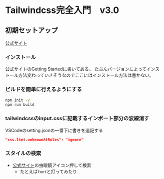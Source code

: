 # Tailwindcss完全入門　v3.0

## 初期セットアップ
[公式サイト](https://tailwindcss.com/)

### インストール

公式サイトのGetting Startedに書いてある。
たぶんバージョンによってインストール方法変わっていきそうなのでここにはインストール方法は書かない。

### ビルドを簡単に行えるようにする

```bash
npm init -y
npm run build
```

### tailwindcssのinput.cssに記載するインポート部分の波線消す
VSCodeのsetting.jsonの一番下に書きを追記する
```json
"css.lint.unknownAtRules": "ignore"
```

### スタイルの検索
- [公式サイト](https://tailwindcss.com/)の虫眼鏡アイコン押して検索
  - たとえば`font`と打ってみたり